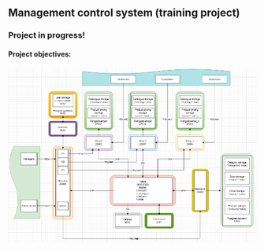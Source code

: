 ## Management control system (training project)

### Project in progress!

#### Project objectives:

![image info](images/early_version005.jpg)


[//]: # (#### Results:)